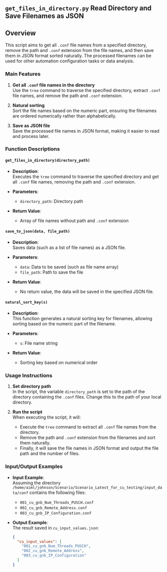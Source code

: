 ## `get_files_in_directory.py` Read Directory and Save Filenames as JSON

## Overview

This script aims to get all `.conf` file names from a specified directory, remove the path and `.conf` extension from the file names, and then save them in JSON format sorted naturally. The processed filenames can be used for other automation configuration tasks or data analysis.

### Main Features

1. **Get all `.conf` file names in the directory**  
   Use the `tree` command to traverse the specified directory, extract `.conf` file names, and remove the path and `.conf` extension.

2. **Natural sorting**  
   Sort the file names based on the numeric part, ensuring the filenames are ordered numerically rather than alphabetically.

3. **Save as JSON file**  
   Save the processed file names in JSON format, making it easier to read and process later.

### Function Descriptions

#### `get_files_in_directory(directory_path)`

- **Description**:  
  Executes the `tree` command to traverse the specified directory and get all `.conf` file names, removing the path and `.conf` extension.

- **Parameters**:  
  - `directory_path`: Directory path

- **Return Value**:  
  - Array of file names without path and `.conf` extension

#### `save_to_json(data, file_path)`

- **Description**:  
  Saves data (such as a list of file names) as a JSON file.

- **Parameters**:  
  - `data`: Data to be saved (such as file name array)
  - `file_path`: Path to save the file

- **Return Value**:  
  - No return value, the data will be saved in the specified JSON file.

#### `natural_sort_key(s)`

- **Description**:  
  This function generates a natural sorting key for filenames, allowing sorting based on the numeric part of the filename.

- **Parameters**:  
  - `s`: File name string

- **Return Value**:  
  - Sorting key based on numerical order

### Usage Instructions

1. **Set directory path**  
   In the script, the variable `directory_path` is set to the path of the directory containing the `.conf` files. Change this to the path of your local directory.

2. **Run the script**  
   When executing the script, it will:  
   - Execute the `tree` command to extract all `.conf` file names from the directory.  
   - Remove the path and `.conf` extension from the filenames and sort them naturally.  
   - Finally, it will save the file names in JSON format and output the file path and the number of files.

### Input/Output Examples

- **Input Example**:  
  Assuming the directory `/home/aiml/johnson/Scenario/Scenario_Latest_for_cu_testing/input_data/conf` contains the following files:  
  - `001_cu_gnb_Num_Threads_PUSCH.conf`  
  - `002_cu_gnb_Remote_Address.conf`  
  - `003_cu_gnb_IP_Configuration.conf`

- **Output Example**:  
  The result saved in `cu_input_values.json`:  
  ```json
  {
    "cu_input_values": [
      "001_cu_gnb_Num_Threads_PUSCH",
      "002_cu_gnb_Remote_Address",
      "003_cu_gnb_IP_Configuration"
    ]
  }
